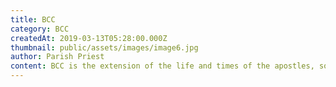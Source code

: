 ```yaml
---
title: BCC
category: BCC
createdAt: 2019-03-13T05:28:00.000Z
thumbnail: public/assets/images/image6.jpg
author: Parish Priest
content: BCC is the extension of the life and times of the apostles, soon after the crucification of Jesus. They feared persecution and death in the hands of his killers. Their faith and belief in him was beginning to set in and doubts disappear by the working of the Holy Spirit who had descended upon them enabling them to speak many languages, filling them with a noble rage to go out into the world and spread the gospel. So intense in sprit where they at that time, that they met within closed doors and talked in chaste whispers. They forsake everything they had and shared among themselves, whatever they had. Not only the apostles, the people who heard them, also brought in whatever they had in cash or kind and food was served to the people who gathered there in the name of resurrected Jesus. Today, the situation is different only in that the word of the lord has been heard all around us. But, like the seeds that fell on the rock or perhaps the wayside, they do not produce any fruit. Our faith in the resurrected Christ and his presence in the Holy Eucharist has to percolate down into our very elements. There is no more places for’ Doubting Thomases’ and people who take the word of our Lord with a pinch of salt. Even in India, which is the largest democracy in the world, where freedom of religion is enshrined in the constitution, persecution of Christians is rampant ,especially in the north. Many of us fear and most of us feel shy to speak about the Gospel of our Lord. It is the opening of our ears and the embolden of ourselves that the BCC aims to achieve. Characteristics of the B.C.Cs 1. Faithfulness to fellowship 2.  Word of God becomes the source of their life and relationship 3. They minister to each other in their pastoral, social and educational needs. 4. They become an Eucharistic community. Very. Rev. Fr. Richard D’Cruz 2001-2005 Very. Rev. Dr.C. Joseph 2005-2011 Very Rev. Msgr. John D. Bosco 2011-2015 Very. Rev. Fr. George Gomez 2015-2018 Very Rev. Msgr. Nicholas T. The first characteristic of the B.C.Cs is deepening the relationship between the members and the reconciliation between each other, so that they can be witnesses to the love of Christ by breaking all  divisions in the community. This experience of fellowship gives them a sense of belonging and they come to the understanding that Christianity is not commitment to some ideas but commitment to persons. Contribution of the B.C.Cs 1. Increased the participation of laity in the life of the Diocese. 2. Lay leadership grew qualitatively, especially the leadership of women. 3. Liturgy and participation in sacraments and family prayer became more active. 4. Spreading and breaking of the Word of God increased. 5. Ability to pray spontaneously 6. Social commitment has increased so that they minister to each other to a large extent. 7. Developed the different talents of the people. 8. Attitudinal change in the people brought about generosity and deeper fellowship. 9. People feel that they are the Church and their sense of belongingness increased. 10. The faith of the people and the capacity to forgive each other have increased. 11. Popular devotion and active participation in the pious associations increased. A three tier system - Diocese, Vicariate, Parish was introduced. The Basic Christian Communities (BCC) of the parish assembles at least once in a month in one of the houses for the meeting. A BCC unit consists of families from 20 to 30 in number, in a particular geographical area. The programme of the meeting consists of prayer, reading, sharing of the Word, discussion based on the reading, in the background of local need, occasion or a particular situation. The discussions ultimately lead the unit to undertake a particular mission/programme. The meeting can be a celebration of religious festival, local festival, different occasions of family life etc. The method of conduct of meeting is suitably modified to suit the occasion, retaining the basic elements of the B.C.C. Wards are the structures that consist of different BCC units. Parish level leaders meeting are held regularly for the evaluation and implementing of further programmes in the parish In the Forane level, Forane commission meeting is held regularly under the leadership of the priest coordinator of the BCC ministry In the Archdiocese, the Director of B.C.C. convenes the meeting of animators, co-ordinators, and resource team whenever necessary. Latin Arch Diocese, Thiruvananthapuram, BCC’s vision is all about Renewal of Life through the Word in relation to community There are six wards in St Joseph’s Metropolitan Cathedral , Palayam Parish. 1. Palayam 2. Kunnukuzhy East 3. Kunnukuzhy West 4. Rishimangalam 5. Pattom 6. Secretariat List of bcc leaders.
---
```

